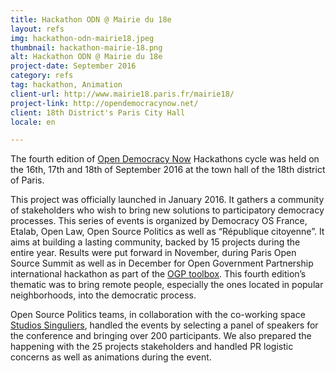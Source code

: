 ```yaml
---
title: Hackathon ODN @ Mairie du 18e
layout: refs
img: hackathon-odn-mairie18.jpeg
thumbnail: hackathon-mairie-18.png
alt: Hackathon ODN @ Mairie du 18e
project-date: September 2016
category: refs
tag: hackathon, Animation
client-url: http://www.mairie18.paris.fr/mairie18/
project-link: http://opendemocracynow.net/
client: 18th District's Paris City Hall
locale: en

---
```


The fourth edition of [Open Democracy Now](http://opendemocracynow.net/) Hackathons cycle was held on the 16th, 17th and 18th of September 2016 at the town hall of the 18th district of Paris.

This project was officially launched in January 2016. It gathers a community of stakeholders who wish to bring new solutions to participatory democracy processes. This series of events is organized by Democracy OS France, Etalab, Open Law, Open Source Politics as well as “République citoyenne”. It aims at building a lasting community, backed by 15 projects during the entire year. Results were put forward in November, during Paris Open Source Summit as well as in December for Open Government Partnership international hackathon as part of the [OGP toolbox](https://ogptoolbox.org/en). This fourth edition’s thematic was to bring remote people, especially the ones located in popular neighborhoods, into the democratic process.

Open Source Politics teams, in collaboration with the co-working space [Studios Singuliers](http://studios-singuliers.fr/), handled the events by selecting a panel of speakers for the conference and bringing over 200 participants. We also prepared the happening with the 25 projects stakeholders and handled PR logistic concerns as well as animations during the event.
